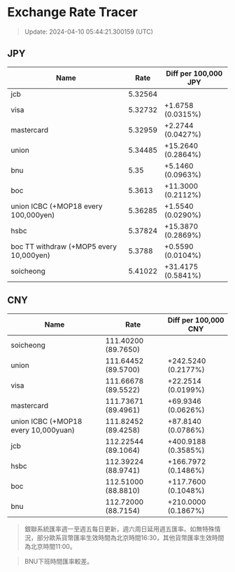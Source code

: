 # Exchange Rate Tracer

> Update: 2024-04-10 05:44:21.300159 (UTC)

## JPY

| Name                                    |    Rate | Diff per 100,000 JPY   |
|-----------------------------------------|---------|------------------------|
| jcb                                     | 5.32564 |                        |
| visa                                    | 5.32732 | +1.6758 (0.0315%)      |
| mastercard                              | 5.32959 | +2.2744 (0.0427%)      |
| union                                   | 5.34485 | +15.2640 (0.2864%)     |
| bnu                                     | 5.35    | +5.1460 (0.0963%)      |
| boc                                     | 5.3613  | +11.3000 (0.2112%)     |
| union ICBC (+MOP18 every 100,000yen)    | 5.36285 | +1.5540 (0.0290%)      |
| hsbc                                    | 5.37824 | +15.3870 (0.2869%)     |
| boc TT withdraw (+MOP5 every 10,000yen) | 5.3788  | +0.5590 (0.0104%)      |
| soicheong                               | 5.41022 | +31.4175 (0.5841%)     |

## CNY

| Name                                 | Rate                | Diff per 100,000 CNY   |
|--------------------------------------|---------------------|------------------------|
| soicheong                            | 111.40200	(89.7650) |                        |
| union                                | 111.64452	(89.5700) | +242.5240 (0.2177%)    |
| visa                                 | 111.66678	(89.5522) | +22.2514 (0.0199%)     |
| mastercard                           | 111.73671	(89.4961) | +69.9346 (0.0626%)     |
| union ICBC (+MOP18 every 10,000yuan) | 111.82452	(89.4258) | +87.8140 (0.0786%)     |
| jcb                                  | 112.22544	(89.1064) | +400.9188 (0.3585%)    |
| hsbc                                 | 112.39224	(88.9741) | +166.7972 (0.1486%)    |
| boc                                  | 112.51000	(88.8810) | +117.7600 (0.1048%)    |
| bnu                                  | 112.72000	(88.7154) | +210.0000 (0.1867%)    |


> 銀聯系統匯率週一至週五每日更新，週六周日延用週五匯率。如無特殊情況，部分歐系貨幣匯率生效時間為北京時間16:30，其他貨幣匯率生效時間為北京時間11:00。

> BNU下班時間匯率較差。

